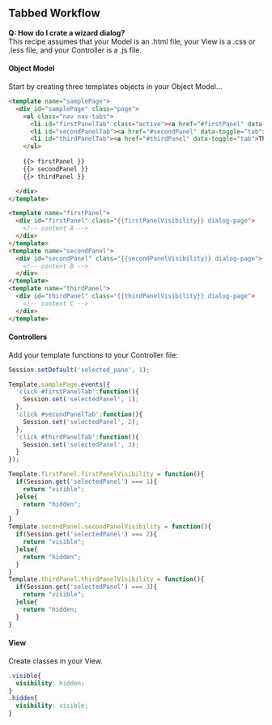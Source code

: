 ## Tabbed Workflow  

**Q:  How do I crate a wizard dialog?**  
This recipe assumes that your Model is an .html file, your View is a .css or .less file, and your Controller is a .js file.

#### Object Model  
Start by creating three templates objects in your Object Model...

````html
<template name="samplePage">
  <div id="samplePage" class="page">
    <ul class="nav nav-tabs">
      <li id="firstPanelTab" class="active"><a href="#firstPanel" data-toggle="tab">First</a></li>
      <li id="secondPanelTab"><a href="#secondPanel" data-toggle="tab">Second</a></li>
      <li id="thirdPanelTab"><a href="#thirdPanel" data-toggle="tab">Third</a></li>
    </ul>
    
    {{> firstPanel }}
    {{> secondPanel }}
    {{> thirdPanel }}

  </div>
</template>

<template name="firstPanel">
  <div id="firstPanel" class="{{firstPanelVisibility}} dialog-page">
    <!-- content A -->
  </div>
</template>
<template name="secondPanel">
  <div id="secondPanel" class="{{secondPanelVisibility}} dialog-page">
    <!-- content B -->
  </div>
</template>
<template name="thirdPanel">
  <div id="thirdPanel" class="{{thirdPanelVisibility}} dialog-page">
    <!-- content C -->
  </div>
</template>
````


#### Controllers  
Add your template functions to your Controller file:

````js
Session.setDefault('selected_pane', 1);

Template.samplePage.events({
  'click #firstPanelTab':function(){
    Session.set('selectedPanel', 1);
  },
  'click #secondPanelTab':function(){
    Session.set('selectedPanel', 2);
  },
  'click #thirdPanelTab':function(){
    Session.set('selectedPanel', 3);
  }
});

Template.firstPanel.firstPanelVisibility = function(){
  if(Session.get('selectedPanel') === 1){
    return "visible";
  }else{
    return "hidden";
  }
}
Template.secondPanel.secondPanelVisibility = function(){
  if(Session.get('selectedPanel') === 2){
    return "visible";
  }else{
    return "hidden";
  }
}
Template.thirdPanel.thirdPanelVisibility = function(){
  if(Session.get('selectedPanel') === 3){
    return "visible";
  }else{
    return "hidden;
  }
}
````

#### View   
Create classes in your View.

````css
.visible{
  visibility: hidden;
}
.hidden{
  visibility: visible;
}
````

